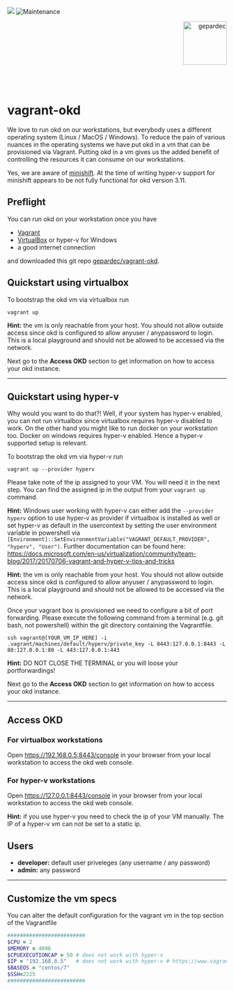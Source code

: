 ![](https://img.shields.io/badge/license-GPL%20v3.0-brightgreen.svg)
![Maintenance](https://img.shields.io/maintenance/yes/2020)
<p align="right">
<img alt="gepardec" width=100px src="https://www.gepardec.com/files/gepardec_logo_light_background@2000w.png">
</p>
<br>
<br>

# vagrant-okd

We love to run okd on our workstations, but everybody uses a different operating system (Linux / MacOS / Windows). To reduce the pain of various nuances in the operating systems we have put okd in a vm that can be provisioned via Vagrant. Putting okd in a vm gives us the added benefit of controlling the resources it can consume on our workstations. 

Yes, we are aware of [minishift](https://github.com/minishift/minishift). At the time of writing hyper-v support for minishift appears to be not fully functional for okd version 3.11.

## Preflight

You can run okd on your workstation once you have 

* [Vagrant](https://www.vagrantup.com/intro/getting-started/install.html)
* [VirtualBox](https://www.virtualbox.org/wiki/Downloads) or hyper-v for Windows
* a good internet connection

and downloaded this git repo [gepardec/vagrant-okd](https://github.com/Gepardec/vagrant-okd/archive/master.zip). 

## Quickstart using virtualbox

To bootstrap the okd vm via virtualbox run

```
vagrant up
```

**Hint:** the vm is only reachable from your host. You should not allow outside access since okd is configured to allow anyuser / anypassword to login. This is a local playground and should not be allowed to be accessed via the network.

Next go to the **Access OKD** section to get information on how to access your okd instance.

---

## Quickstart using hyper-v

Why would you want to do that?! Well, if your system has hyper-v enabled, you can not run virtualbox since virtualbox requires hyper-v disabled to work. On the other hand you might like to run docker on your workstation too. Docker on windows requires hyper-v enabled. Hence a hyper-v supported setup is relevant.

To bootstrap the okd vm via hyper-v run

```
vagrant up --provider hyperv
```

Please take note of the ip assigned to your VM. You will need it in the next step. You can find the assigned ip in the output from your `vagrant up` command.

**Hint:** Windows user working with hyper-v can either add the `--provider hyperv` option to use hyper-v as provider if virtualbox is installed as well or set hyper-v as default in the usercontext by setting the user environment variable in powershell via `[Environment]::SetEnvironmentVariable("VAGRANT_DEFAULT_PROVIDER", "hyperv", "User")`. Further documentation can be found here: https://docs.microsoft.com/en-us/virtualization/community/team-blog/2017/20170706-vagrant-and-hyper-v-tips-and-tricks 

**Hint:** the vm is only reachable from your host. You should not allow outside access since okd is configured to allow anyuser / anypassword to login. This is a local playground and should not be allowed to be accessed via the network.

Once your vagrant box is provisioned we need to configure a bit of port forwarding.
Please execute the following command from a terminal (e.g. git bash, not powershell) within the git directory containing the Vagrantfile.

```
ssh vagrant@[YOUR_VM_IP_HERE] -i .vagrant/machines/default/hyperv/private_key -L 8443:127.0.0.1:8443 -L 80:127.0.0.1:80 -L 443:127.0.0.1:443
```

**Hint:** DO NOT CLOSE THE TERMINAL or you will loose your portforwardings!

Next go to the **Access OKD** section to get information on how to access your okd instance.

---

## Access OKD

### For virtualbox workstations
Open https://192.168.0.5:8443/console in your browser from your local workstation to access the okd web console.

### For hyper-v workstations
Open https://127.0.0.1:8443/console in your browser from your local workstation to access the okd web console.

**Hint:** if you use hyper-v you need to check the ip of your VM manually. The IP of a hyper-v vm can not be set to a static ip.

## Users

* **developer:** default user priveleges (any username / any password)
* **admin:** any password

---

## Customize the vm specs

You can alter the default configuration for the vagrant vm in the top section of the Vagrantfile

```ruby
#########################
$CPU = 2
$MEMORY = 4096
$CPUEXECUTIONCAP = 50 # does not work with hyper-v
$IP = "192.168.0.5"   # does not work with hyper-v # https://www.vagrantup.com/docs/hyperv/limitations.html
$BASEOS = "centos/7"
$SSH=2225
#########################
```
